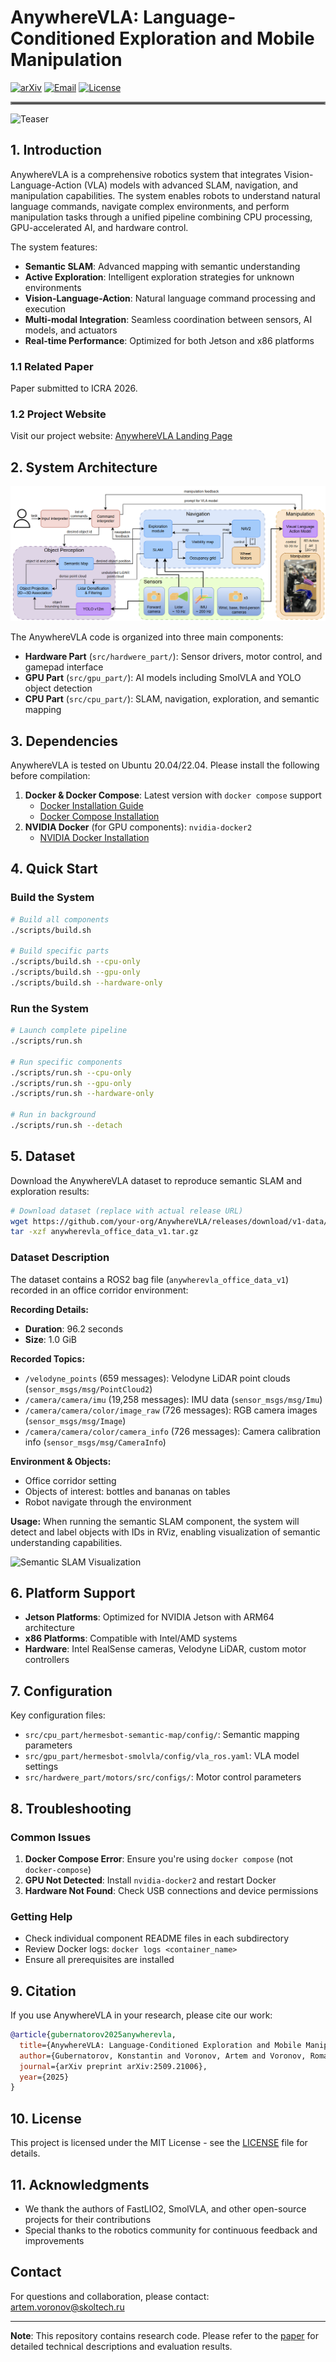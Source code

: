 # AnywhereVLA: Language-Conditioned Exploration and Mobile Manipulation

[![arXiv](https://img.shields.io/badge/arXiv-2406.09246-df2a2a.svg?style=for-the-badge)](https://arxiv.org/abs/2509.21006)
[![Email](https://img.shields.io/badge/✉️-Email-informational?style=for-the-badge)](mailto:artem.voronov@skoltech.ru?subject=AnywhereVLA)
[![License](https://img.shields.io/github/license/TRI-ML/prismatic-vlms?style=for-the-badge)](LICENSE)

<hr style="border: 2px solid gray;"></hr>

![Teaser](https://raw.githubusercontent.com/SelfAI-research/AnywhereVLA/main/.github/workflows/teaser.png)

## 1. Introduction

AnywhereVLA is a comprehensive robotics system that integrates Vision-Language-Action (VLA) models with advanced SLAM, navigation, and manipulation capabilities. The system enables robots to understand natural language commands, navigate complex environments, and perform manipulation tasks through a unified pipeline combining CPU processing, GPU-accelerated AI, and hardware control.

The system features:
- **Semantic SLAM**: Advanced mapping with semantic understanding
- **Active Exploration**: Intelligent exploration strategies for unknown environments  
- **Vision-Language-Action**: Natural language command processing and execution
- **Multi-modal Integration**: Seamless coordination between sensors, AI models, and actuators
- **Real-time Performance**: Optimized for both Jetson and x86 platforms

### 1.1 Related Paper

Paper submitted to ICRA 2026.

### 1.2 Project Website

Visit our project website: [AnywhereVLA Landing Page](https://selfai-research.github.io/AnywhereVLA/)

## 2. System Architecture

![Architecture](https://raw.githubusercontent.com/SelfAI-research/AnywhereVLA/main/.github/workflows/architecture.png)

The AnywhereVLA code is organized into three main components:

- **Hardware Part** (`src/hardwere_part/`): Sensor drivers, motor control, and gamepad interface
- **GPU Part** (`src/gpu_part/`): AI models including SmolVLA and YOLO object detection
- **CPU Part** (`src/cpu_part/`): SLAM, navigation, exploration, and semantic mapping

## 3. Dependencies

AnywhereVLA is tested on Ubuntu 20.04/22.04. Please install the following before compilation:

1. **Docker & Docker Compose**: Latest version with `docker compose` support
   - [Docker Installation Guide](https://docs.docker.com/engine/install/ubuntu/)
   - [Docker Compose Installation](https://docs.docker.com/compose/install/)
2. **NVIDIA Docker** (for GPU components): `nvidia-docker2`
   - [NVIDIA Docker Installation](https://docs.nvidia.com/datacenter/cloud-native/container-toolkit/install-guide.html)

## 4. Quick Start

### Build the System

```bash
# Build all components
./scripts/build.sh

# Build specific parts
./scripts/build.sh --cpu-only
./scripts/build.sh --gpu-only  
./scripts/build.sh --hardware-only
```

### Run the System

```bash
# Launch complete pipeline
./scripts/run.sh

# Run specific components
./scripts/run.sh --cpu-only
./scripts/run.sh --gpu-only
./scripts/run.sh --hardware-only

# Run in background
./scripts/run.sh --detach
```

## 5. Dataset

Download the AnywhereVLA dataset to reproduce semantic SLAM and exploration results:

```bash
# Download dataset (replace with actual release URL)
wget https://github.com/your-org/AnywhereVLA/releases/download/v1-data/anywherevla_office_data_v1.tar.gz
tar -xzf anywherevla_office_data_v1.tar.gz
```

### Dataset Description

The dataset contains a ROS2 bag file (`anywherevla_office_data_v1`) recorded in an office corridor environment:

**Recording Details:**
- **Duration**: 96.2 seconds
- **Size**: 1.0 GiB


**Recorded Topics:**
- `/velodyne_points` (659 messages): Velodyne LiDAR point clouds (`sensor_msgs/msg/PointCloud2`)
- `/camera/camera/imu` (19,258 messages): IMU data (`sensor_msgs/msg/Imu`)
- `/camera/camera/color/image_raw` (726 messages): RGB camera images (`sensor_msgs/msg/Image`)
- `/camera/camera/color/camera_info` (726 messages): Camera calibration info (`sensor_msgs/msg/CameraInfo`)

**Environment & Objects:**

- Office corridor setting
- Objects of interest: bottles and bananas on tables
- Robot navigate through the environment

**Usage:**
When running the semantic SLAM component, the system will detect and label objects with IDs in RViz, enabling visualization of semantic understanding capabilities.

![Semantic SLAM Visualization](rviz_semantic.png)

## 6. Platform Support

- **Jetson Platforms**: Optimized for NVIDIA Jetson with ARM64 architecture
- **x86 Platforms**: Compatible with Intel/AMD systems
- **Hardware**: Intel RealSense cameras, Velodyne LiDAR, custom motor controllers

## 7. Configuration

Key configuration files:
- `src/cpu_part/hermesbot-semantic-map/config/`: Semantic mapping parameters
- `src/gpu_part/hermesbot-smolvla/config/vla_ros.yaml`: VLA model settings
- `src/hardwere_part/motors/src/configs/`: Motor control parameters

## 8. Troubleshooting

### Common Issues

1. **Docker Compose Error**: Ensure you're using `docker compose` (not `docker-compose`)
2. **GPU Not Detected**: Install `nvidia-docker2` and restart Docker
3. **Hardware Not Found**: Check USB connections and device permissions

### Getting Help

- Check individual component README files in each subdirectory
- Review Docker logs: `docker logs <container_name>`
- Ensure all prerequisites are installed

## 9. Citation

If you use AnywhereVLA in your research, please cite our work:

```bibtex
@article{gubernatorov2025anywherevla,
  title={AnywhereVLA: Language-Conditioned Exploration and Mobile Manipulation},
  author={Gubernatorov, Konstantin and Voronov, Artem and Voronov, Roman and Pasynkov, Sergei and Perminov, Stepan and Guo, Ziang and Tsetserukou, Dzmitry},
  journal={arXiv preprint arXiv:2509.21006},
  year={2025}
}
```

## 10. License

This project is licensed under the MIT License - see the [LICENSE](LICENSE) file for details.

## 11. Acknowledgments

- We thank the authors of FastLIO2, SmolVLA, and other open-source projects for their contributions
- Special thanks to the robotics community for continuous feedback and improvements

## Contact

For questions and collaboration, please contact: [artem.voronov@skoltech.ru](mailto:artem.voronov@skoltech.ru?subject=AnywhereVLA)


---

**Note**: This repository contains research code. Please refer to the [paper](https://selfai-research.github.io/AnywhereVLA/) for detailed technical descriptions and evaluation results.
